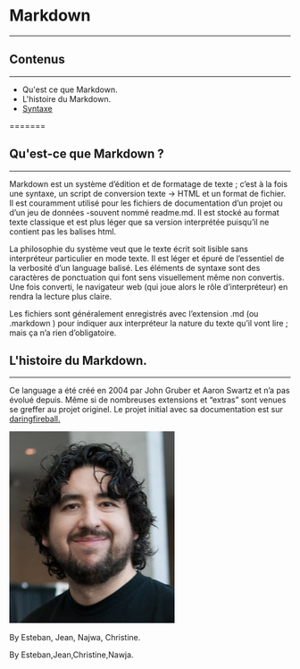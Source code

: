 # Markdown
***********************
## Contenus
--------------------------
- Qu'est ce que Markdown.
- L'histoire du Markdown.
- [Syntaxe](/Markdown-synthaxe.md)

=======


## Qu'est-ce que Markdown ? 
------------------------------
Markdown est un système d’édition et de formatage de texte ; c’est à la fois une syntaxe, un script de conversion texte → HTML et un format de fichier. Il est couramment utilisé pour les fichiers de documentation d’un projet ou d’un jeu de données -souvent nommé readme.md. Il est stocké au format texte classique et est plus léger que sa version interprétée puisqu’il ne contient pas les balises html.

La philosophie du système veut que le texte écrit soit lisible sans interpréteur particulier en mode texte. Il est léger et épuré de l’essentiel de la verbosité d’un language balisé. Les éléments de syntaxe sont des caractères de ponctuation qui font sens visuellement même non convertis. Une fois converti, le navigateur web (qui joue alors le rôle d’interpréteur) en rendra la lecture plus claire.

Les fichiers sont généralement enregistrés avec l’extension .md (ou .markdown ) pour indiquer aux interpréteur la nature du texte qu’il vont lire ; mais ça n’a rien d’obligatoire.

## L'histoire du Markdown.
-------------------------------
Ce language a été créé en 2004 par John Gruber et Aaron Swartz et n’a pas évolué depuis. Même si de nombreuses extensions et “extras” sont venues se greffer au projet originel. Le projet initial avec sa documentation est sur [daringfireball.](https://daringfireball.net/projects/markdown/)

![John Gruber](/John.jpg)

By Esteban, Jean, Najwa, Christine.


By Esteban,Jean,Christine,Nawja. 